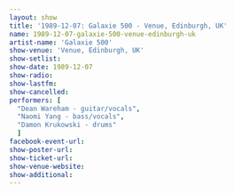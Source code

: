 ```yaml
---
layout: show
title: '1989-12-07: Galaxie 500 - Venue, Edinburgh, UK'
name: 1989-12-07-galaxie-500-venue-edinburgh-uk
artist-name: 'Galaxie 500'
show-venue: 'Venue, Edinburgh, UK'
show-setlist: 
show-date: 1989-12-07
show-radio: 
show-lastfm: 
show-cancelled: 
performers: [
  "Dean Wareham - guitar/vocals",
  "Naomi Yang - bass/vocals",
  "Damon Krukowski - drums"
  ]
facebook-event-url: 
show-poster-url: 
show-ticket-url: 
show-venue-website: 
show-additional: 
---
```


